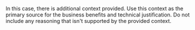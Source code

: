 In this case, there is additional context provided.
Use this context as the primary source for the business benefits and technical justification.
Do not include any reasoning that isn't supported by the provided context.
